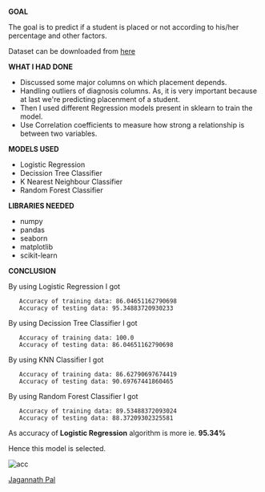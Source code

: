 **GOAL**

The goal is to predict if a student is placed or not according to his/her percentage and other factors.

Dataset can be downloaded from [here]( https://www.kaggle.com/benroshan/factors-affecting-campus-placement)

**WHAT I HAD DONE**
- Discussed some major columns on which placement depends.
- Handling outliers of diagnosis columns. As, it is very important because at last we're predicting placenment of a student.
- Then I used different Regression models present in sklearn to train the model.
- Use Correlation coefficients to measure how strong a relationship is between two variables.

**MODELS USED**
-  Logistic Regression
-  Decission Tree Classifier
-  K Nearest Neighbour Classifier
-  Random Forest Classifier

**LIBRARIES NEEDED**
- numpy
- pandas
- seaborn
- matplotlib
- scikit-learn

**CONCLUSION**

By using Logistic Regression I got 
 ```
    Accuracy of training data: 86.04651162790698
    Accuracy of testing data: 95.34883720930233
 ``` 

By using Decission Tree Classifier I got 
 ```
    Accuracy of training data: 100.0
    Accuracy of testing data: 86.04651162790698
 ``` 
 
 By using KNN Classifier I got 
 ```
    Accuracy of training data: 86.62790697674419
    Accuracy of testing data: 90.69767441860465
 ``` 

 By using Random Forest Classifier I got 
 ```
    Accuracy of training data: 89.53488372093024
    Accuracy of testing data: 88.37209302325581
 ``` 


As accuracy of **Logistic Regression** algorithm is more ie. **95.34%**

Hence this model is selected.


<img align="center" alt="acc"  src="https://github.com/Jagannath8/ML-ProjectKart/blob/campus/Campus%20Placement%20Prediction/Images/accuracy.png" />


<a href="https://github.com/Jagannath8">Jagannath Pal</a>
